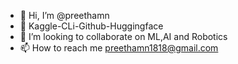 - 👋 Hi, I’m @preethamn
- 👀 Kaggle-CLi-Github-Huggingface
- 💞️ I’m looking to collaborate on ML,AI and Robotics
- 📫 How to reach me preethamn1818@gmail.com

<!---
preethamn1818/preethamn is a ✨ special ✨ repository because its `README.md` (this file) appears on your GitHub profile.
You can click the Preview link to take a look at your changes.
--->
